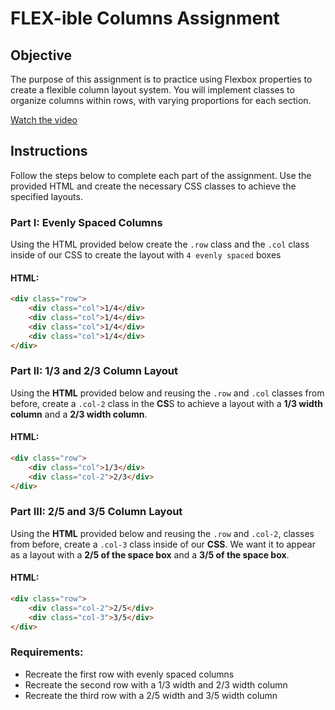 # FLEX-ible Columns Assignment

## Objective 
The purpose of this assignment is to practice using Flexbox properties to create a flexible column layout system. You will implement classes to organize columns within rows, with varying proportions for each section.

[Watch the video](columns.mp4)

## Instructions
Follow the steps below to complete each part of the assignment. Use the provided HTML and create the necessary CSS classes to achieve the specified layouts.

### Part I: Evenly Spaced Columns
Using the HTML provided below create the `.row` class and the `.col` class inside of our CSS to create the layout with `4 evenly spaced` boxes

#### HTML: 
``` html
<div class="row">
    <div class="col">1/4</div>
    <div class="col">1/4</div>
    <div class="col">1/4</div>
    <div class="col">1/4</div>
</div>
```

### Part II: 1/3 and 2/3 Column Layout
Using the **HTML** provided below and reusing the `.row` and `.col` classes from before, create a `.col-2` class in the **CS**S to achieve a layout with a **1/3 width column** and a **2/3 width column**.

#### HTML:
```html
<div class="row">
    <div class="col">1/3</div> 
    <div class="col-2">2/3</div>
</div>
```

### Part III: 2/5 and 3/5 Column Layout
Using the **HTML** provided below and reusing the `.row` and `.col-2`, classes from before, create a `.col-3` class inside of our **CSS**. We want it to appear as a layout with a **2/5 of the space box** and a **3/5 of the space box**.

#### HTML:
```html
<div class="row">
    <div class="col-2">2/5</div>
    <div class="col-3">3/5</div>
</div>
```
### Requirements:
- Recreate the first row with evenly spaced columns
- Recreate the second row with a 1/3 width and 2/3 width column
- Recreate the third row with a 2/5 width and 3/5 width column
